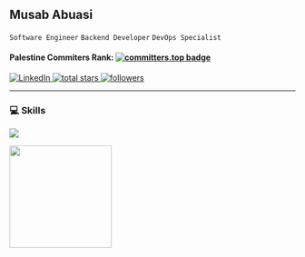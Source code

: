 ## Musab Abuasi

`Software Engineer` `Backend Developer` `DevOps Specialist`

#### Palestine Commiters Rank: [![committers.top badge](https://user-badge.committers.top/palestine_private/Musab520.svg)](https://user-badge.committers.top/palestine_private/Musab520)

<p align="left">
  <a href="https://www.linkedin.com/in/musab-abuasi/" target="_blank">
    <img alt="LinkedIn" title="LinkedIn" src="https://custom-icon-badges.demolab.com/badge/-LinkedIn-blue?style=for-the-badge&logo=linkedin&logoColor=white&cache_seconds=3600"/>
  </a>
  <a href="https://github.com/musab520?tab=repositories&sort=stargazers" target="_blank">
        <img alt="total stars" title="Total stars on GitHub" src="https://custom-icon-badges.demolab.com/github/stars/musab520?color=236ad3&style=for-the-badge&labelColor=1155ba&logo=star&cache_seconds=3600"/>
  </a>
  <a href="https://github.com/musab520?tab=followers" target="_blank">
    <img alt="followers" title="Follow me on Github" src="https://custom-icon-badges.demolab.com/github/followers/musab520?color=55960c&labelColor=488207&style=for-the-badge&logo=person-add&label=Follow&logoColor=white"/></a>

</p>

---

### 💻 Skills

<p align="left">
  <a href="https://skillicons.dev">
    <img src="https://skillicons.dev/icons?i=git,java,cs,linux,bash,docker,ansible,jenkins,html,css,js">
</p>

<p align="left">
    <picture>
          <source srcset="https://github-readme-stats-musab520s-projects.vercel.app/api?username=musab520&show_icons=true&include_all_commits=true&theme=gotham&bg_color=00000000&icon_color=58a6ef&hide_border=true&rank_icon=github" media="(prefers-color-scheme: light), (prefers-color-scheme: no-preference)" />
        <source srcset="https://github-readme-stats-musab520s-projects.vercel.app/api?username=musab520&show_icons=true&include_all_commits=true&theme=gotham&text_color=ffffff&bg_color=00000000&icon_color=58a6ef&hide_border=true&rank_icon=github" media="(prefers-color-scheme: dark)" />
        <img height="180em" src="https://github-readme-stats-musab520s-projects.vercel.app/api?username=musab520&show_icons=true" />
    </picture>
</p>
